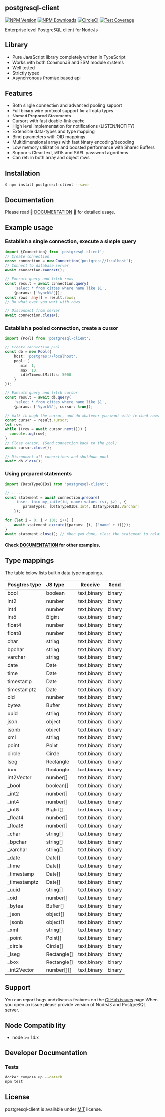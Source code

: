 ## postgresql-client
  
[![NPM Version][npm-image]][npm-url]
[![NPM Downloads][downloads-image]][downloads-url]
[![CircleCI][circleci-image]][circleci-url]
[![Test Coverage][coveralls-image]][coveralls-url]


Enterprise level PostgreSQL client for NodeJs


## Library

- Pure JavaScript library completely written in TypeScript
- Works with both CommonJS and ESM module systems
- Well tested
- Strictly typed
- Asynchronous Promise based api

## Features

- Both single connection and advanced pooling support
- Full binary wire protocol support for all data types
- Named Prepared Statements
- Cursors with fast double-link cache
- High level implementation for notifications (LISTEN/NOTIFY)
- Extensible data-types and type mapping
- Bind parameters with OID mappings
- Multidimensional arrays with fast binary encoding/decoding
- Low memory utilization and boosted performance with Shared Buffers
- Supports Clear text, MD5 and SASL password algorithms
- Can return both array and object rows


## Installation

```bash
$ npm install postgresql-client --save
```

## Documentation
Please read :small_orange_diamond: [DOCUMENTATION](DOCUMENTATION.md) :small_orange_diamond: for detailed usage.

## Example usage

### Establish a single connection, execute a simple query

```ts
import {Connection} from 'postgresql-client';
// Create connection
const connection = new Connection('postgres://localhost');
// Connect to database server
await connection.connect();

// Execute query and fetch rows
const result = await connection.query(
    'select * from cities where name like $1',
    {params: ['%york%']});
const rows: any[] = result.rows;
// Do what ever you want with rows

// Disconnect from server
await connection.close(); 
```

### Establish a pooled connection, create a cursor
```ts
import {Pool} from 'postgresql-client';

// Create connection pool
const db = new Pool({
    host: 'postgres://localhost',
    pool: {
       min: 1,
       max: 10,
       idleTimeoutMillis: 5000
    }
});

// Execute query and fetch cursor
const result = await db.query(
    'select * from cities where name like $1',
    {params: ['%york%'], cursor: true});

// Walk through the cursor, and do whatever you want with fetched rows
const cursor = result.cursor;
let row;
while ((row = await cursor.next())) {
  console.log(row);
}
// Close cursor, (Send connection back to the pool)
await cursor.close();

// Disconnect all connections and shutdown pool
await db.close(); 
```

### Using prepared statements
```ts
import {DataTypeOIDs} from 'postgresql-client'; 

// .....
const statement = await connection.prepare( 
    'insert into my_table(id, name) values ($1, $2)', {
        paramTypes: [DataTypeOIDs.Int4, DataTypeOIDs.Varchar]
    });

for (let i = 0; i < 100; i++) {
    await statement.execute({params: [i, ('name' + i)]});
}
await statement.close(); // When you done, close the statement to relase resources
```

#### Check [DOCUMENTATION](DOCUMENTATION.md) for other examples.



## Type mappings
The table below lists builtin data type mappings.

| Posgtres type | JS type     | Receive     | Send   | 
|---------------|:------------|-------------|--------|
| bool          | boolean     | text,binary | binary | 
| int2          | number      | text,binary | binary | 
| int4          | number      | text,binary | binary | 
| int8          | BigInt      | text,binary | binary | 
| float4        | number      | text,binary | binary | 
| float8        | number      | text,binary | binary | 
| char          | string      | text,binary | binary | 
| bpchar        | string      | text,binary | binary | 
| varchar       | string      | text,binary | binary | 
| date          | Date        | text,binary | binary | 
| time          | Date        | text,binary | binary | 
| timestamp     | Date        | text,binary | binary | 
| timestamptz   | Date        | text,binary | binary | 
| oid           | number      | text,binary | binary | 
| bytea         | Buffer      | text,binary | binary | 
| uuid          | string      | text,binary | binary | 
| json          | object      | text,binary | binary | 
| jsonb         | object      | text,binary | binary | 
| xml           | string      | text,binary | binary | 
| point         | Point       | text,binary | binary | 
| circle        | Circle      | text,binary | binary | 
| lseg          | Rectangle   | text,binary | binary | 
| box           | Rectangle   | text,binary | binary | 
| int2Vector    | number[]    | text,binary | binary | 
| _bool         | boolean[]   | text,binary | binary | 
| _int2         | number[]    | text,binary | binary | 
| _int4         | number[]    | text,binary | binary | 
| _int8         | BigInt[]    | text,binary | binary | 
| _float4       | number[]    | text,binary | binary | 
| _float8       | number[]    | text,binary | binary | 
| _char         | string[]    | text,binary | binary | 
| _bpchar       | string[]    | text,binary | binary | 
| _varchar      | string[]    | text,binary | binary | 
| _date         | Date[]      | text,binary | binary | 
| _time         | Date[]      | text,binary | binary | 
| _timestamp    | Date[]      | text,binary | binary | 
| _timestamptz  | Date[]      | text,binary | binary | 
| _uuid         | string[]    | text,binary | binary | 
| _oid          | number[]    | text,binary | binary | 
| _bytea        | Buffer[]    | text,binary | binary | 
| _json         | object[]    | text,binary | binary | 
| _jsonb        | object[]    | text,binary | binary | 
| _xml          | string[]    | text,binary | binary | 
| _point        | Point[]     | text,binary | binary | 
| _circle       | Circle[]    | text,binary | binary | 
| _lseg         | Rectangle[] | text,binary | binary | 
| _box          | Rectangle[] | text,binary | binary | 
| _int2Vector   | number[][]  | text,binary | binary | 


## Support
You can report bugs and discuss features on the [GitHub issues](https://github.com/panates/postgresql-client/issues) page
When you open an issue please provide version of NodeJS and PostgreSQL server.

## Node Compatibility
- node >= 14.x

## Developer Documentation

### Tests

```bash
docker compose up --detach
npm test
```
 
  
## License
postgresql-client is available under [MIT](LICENSE) license.

[npm-image]: https://img.shields.io/npm/v/postgresql-client
[npm-url]: https://npmjs.org/package/postgresql-client
[circleci-image]: https://circleci.com/gh/panates/postgresql-client/tree/master.svg?style=shield
[circleci-url]: https://circleci.com/gh/panates/postgresql-client/tree/master
[coveralls-image]: https://img.shields.io/coveralls/panates/postgresql-client/master.svg
[coveralls-url]: https://coveralls.io/r/panates/postgresql-client
[downloads-image]: https://img.shields.io/npm/dm/postgresql-client.svg
[downloads-url]: https://npmjs.org/package/postgresql-client
[gitter-image]: https://badges.gitter.im/panates/postgresql-client.svg
[gitter-url]: https://gitter.im/panates/postgresql-client?utm_source=badge&utm_medium=badge&utm_campaign=pr-badge&utm_content=badge
[dependencies-image]: https://david-dm.org/panates/postgresql-client/status.svg
[dependencies-url]:https://david-dm.org/panates/postgresql-client
[devdependencies-image]: https://david-dm.org/panates/postgresql-client/dev-status.svg
[devdependencies-url]:https://david-dm.org/panates/postgresql-client?type=dev
[quality-image]: http://npm.packagequality.com/shield/postgresql-client.png
[quality-url]: http://packagequality.com/#?package=postgresql-client
